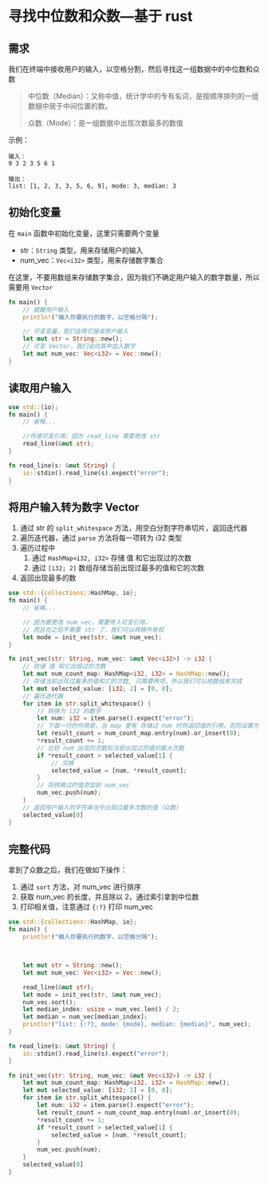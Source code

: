 # 寻找中位数和众数—基于 rust

## 需求

我们在终端中接收用户的输入，以空格分割，然后寻找这一组数据中的中位数和众数

> 中位数（Median）：又称中值，统计学中的专有名词，是按顺序排列的一组数据中居于中间位置的数。
>
> 众数（Mode）：是一组数据中出现次数最多的数值

示例：

```
输入：
9 3 2 3 5 6 1

输出：
list: [1, 2, 3, 3, 5, 6, 9], mode: 3, median: 3
```

## 初始化变量

在 `main` 函数中初始化变量，这里只需要两个变量

- str：`String` 类型，用来存储用户的输入
- num_vec：`Vec<i32>` 类型，用来存储数字集合

在这里，不要用数组来存储数字集合，因为我们不确定用户输入的数字数量，所以需要用 `Vector`

```rust
fn main() {
    // 提醒用户输入
    println!("输入你要执行的数字，以空格分隔");

    // 可变变量，我们会用它接收用户输入
    let mut str = String::new();
    // 可变 Vector，我们会向其中加入数字
    let mut num_vec: Vec<i32> = Vec::new();
}
```

## 读取用户输入

```rust
use std::{io};
fn main() {
    // 省略...

    //传递可变引用，因为 read_line 需要修改 str
    read_line(&mut str);
}

fn read_line(s: &mut String) {
    io::stdin().read_line(s).expect("error");
}
```

## 将用户输入转为数字 Vector

1. 通过 str 的 `split_whitespace` 方法，用空白分割字符串切片，返回迭代器
2. 遍历迭代器，通过 `parse` 方法将每一项转为 i32 类型
3. 遍历过程中
   1. 通过 `HashMap<i32, i32>` 存储 值 和它出现过的次数
   2. 通过 `[i32; 2]` 数组存储当前出现过最多的值和它的次数
4. 返回出现最多的数

```rust
use std::{collections::HashMap, io};
fn main() {
    // 省略...

    // 因为要更改 num_vec，需要传入可变引用，
    // 而且在之后不需要 str 了，我们可以转移所有权
    let mode = init_vec(str, &mut num_vec);
}

fn init_vec(str: String, num_vec: &mut Vec<i32>) -> i32 {
    // 存储 值 和它出现过的次数
    let mut num_count_map: HashMap<i32, i32> = HashMap::new();
    // 存储当前出现过最多的值和它的次数, 只需要两项，所以我们可以用数组来完成
    let mut selected_value: [i32; 2] = [0, 0];
    // 遍历迭代器
    for item in str.split_whitespace() {
        // 转换为 i32 的数字
        let num: i32 = item.parse().expect("error");
        // 下面一行的作用是，当 map 里有 存储过 num 时则返回值的引用，否则设置为 0
        let result_count = num_count_map.entry(num).or_insert(0);
        *result_count += 1;
        // 比较 num 出现的次数和当前出现过的值的最大次数
        if *result_count > selected_value[1] {
            // 交换
            selected_value = [num, *result_count];
        }
        // 将转换过的值添加到 num_vec
        num_vec.push(num);
    }
    // 返回用户输入的字符串当中出现过最多次数的值（众数）
    selected_value[0]
}

```

## 完整代码

拿到了众数之后，我们在做如下操作：

1. 通过 `sort` 方法，对 num_vec 进行排序
1. 获取 num_vec 的长度，并且除以 2，通过索引拿到中位数
1. 打印相关值，注意通过 `{:?}` 打印 num_vec

```rust
use std::{collections::HashMap, io};
fn main() {
    println!("输入你要执行的数字，以空格分隔");



    let mut str = String::new();
    let mut num_vec: Vec<i32> = Vec::new();

    read_line(&mut str);
    let mode = init_vec(str, &mut num_vec);
    num_vec.sort();
    let median_index: usize = num_vec.len() / 2;
    let median = num_vec[median_index];
    println!("list: {:?}, mode: {mode}, median: {median}", num_vec);
}

fn read_line(s: &mut String) {
    io::stdin().read_line(s).expect("error");
}

fn init_vec(str: String, num_vec: &mut Vec<i32>) -> i32 {
    let mut num_count_map: HashMap<i32, i32> = HashMap::new();
    let mut selected_value: [i32; 2] = [0, 0];
    for item in str.split_whitespace() {
        let num: i32 = item.parse().expect("error");
        let result_count = num_count_map.entry(num).or_insert(0);
        *result_count += 1;
        if *result_count > selected_value[1] {
            selected_value = [num, *result_count];
        }
        num_vec.push(num);
    }
    selected_value[0]
}

```
